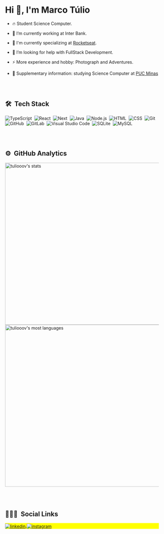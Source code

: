 

<h1 align="left">Hi 👋, I'm Marco Túlio</h1>

- 🔥 Student Science Computer.

- 🔭 I’m currently working at Inter Bank.

- 🌱 I'm currently specializing at [Rocketseat](https://github.com/Rocketseat).

- 🤔 I’m looking for help with FullStack Development.

- ⚡ More experience and hobby: Photograph and Adventures.

- 💬 Supplementary information: studying Science Computer at [PUC Minas](https://estacio.br/)

<br><br>

## 🛠 &nbsp;Tech Stack

![TypeScript](https://img.shields.io/badge/-TypeScript-05122A?style=flat&logo=typescript)&nbsp;
![React](https://img.shields.io/badge/-React-05122A?style=flat&logo=react)&nbsp;
![Next](https://img.shields.io/badge/-Next-05122A?style=flat&logo=next)&nbsp;
![Java](https://img.shields.io/badge/-Java-05122A?style=flat&logo=java)&nbsp;
![Node.js](https://img.shields.io/badge/-Node.js-05122A?style=flat&logo=node.js)&nbsp;
![HTML](https://img.shields.io/badge/-HTML-05122A?style=flat&logo=HTML5)&nbsp;
![CSS](https://img.shields.io/badge/-CSS-05122A?style=flat&logo=CSS3&logoColor=1572B6)&nbsp;
![Git](https://img.shields.io/badge/-Git-05122A?style=flat&logo=git)&nbsp;
![GitHub](https://img.shields.io/badge/-GitHub-05122A?style=flat&logo=github)&nbsp;
![GitLab](https://img.shields.io/badge/-GitLab-05122A?style=flat&logo=gitlab)&nbsp;
![Visual Studio Code](https://img.shields.io/badge/-Visual%20Studio%20Code-05122A?style=flat&logo=visual-studio-code&logoColor=007ACC)&nbsp;
![SQLite](https://img.shields.io/badge/-SQLite-05122A?style=flat&logo=sqlite)&nbsp;
![MySQL](https://img.shields.io/badge/-MySQL-05122A?style=flat&logo=mysql)&nbsp;

<br><br>

## ⚙️ &nbsp;GitHub Analytics

<p align="left">
<img width="530em" src="https://github-readme-stats.vercel.app/api?username=tuliooov&show_icons=true&theme=vision-friendly-dark" alt="tuliooov's stats"/>
<img width="530em" src="https://github-readme-stats.vercel.app/api/top-langs/?username=tuliooov&layout=compact&theme=vision-friendly-dark" alt="tuliooov's most languages"/>
</p>

<br><br>

## 👨🏽‍🦲 &nbsp;Social Links

<p align="left" style="background:yellow">
<a href="https://linkedin.com/in/marcotuliovaleriano" target="_blank">
  <img align="center" src="https://img.shields.io/badge/-_marcovaleriano-05122A?style=flat&logo=linkedin" alt="linkedin"/>
</a>
<a href="https://www.instagram.com/marcotuliovaleriano/" target="_blank">
 <img align="center" src="https://img.shields.io/badge/-_marcovaleriano-05122A?style=flat&logo=instagram" alt="instagram"/>
</a>
</p>


<!--
**VictorOliveira2k/VictorOliveira2k** is a ✨ _special_ ✨ repository because its `README.md` (this file) appears on your GitHub profile.

Here are some ideas to get you started:

- 🔭 I’m currently working on ...
- 🌱 I’m currently learning ...
- 👯 I’m looking to collaborate on ...
- 🤔 I’m looking for help with ...
- 💬 Ask me about ...
- 📫 How to reach me: ...
- 😄 Pronouns: ...
- ⚡ Fun fact: ...
-->
